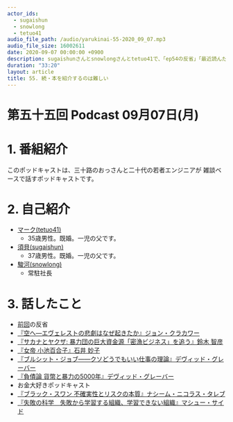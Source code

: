 ```yaml
---
actor_ids:
  - sugaishun
  - snowlong
  - tetuo41
audio_file_path: /audio/yarukinai-55-2020_09_07.mp3
audio_file_size: 16002611
date: 2020-09-07 00:00:00 +0900
description: sugaishunさんとsnowlongさんとtetuo41で、「ep54の反省」「最近読んだ本」について話しました。
duration: "33:20"
layout: article
title: 55. 続・本を紹介するのは難しい
---
```


# 第五十五回 Podcast 09月07日(月)

# 1. 番組紹介
  このポッドキャストは、三十路のおっさんと二十代の若者エンジニアが
  雑談ベースで話すポッドキャストです。

# 2. 自己紹介
- [マーク(tetuo41)](https://twitter.com/tetuo41)
  - 35歳男性。既婚。一児の父です。
- [須貝(sugaishun)](https://twitter.com/sugaishun)
  - 37歳男性。既婚。一児の父です。
- [駿河(snowlong)](https://twitter.com/_snowlong)
  - 常駐社長

# 3. 話したこと
- [前回](https://yarukinai.fm/episode/54)の反省
- [『空へ―エヴェレストの悲劇はなぜ起きたか』ジョン・クラカワー](https://www.amazon.co.jp/dp/4167651017)
- [『サカナとヤクザ: 暴力団の巨大資金源「密漁ビジネス」を追う』鈴木 智彦](https://www.amazon.co.jp/dp/4093801045/)
- [『女帝 小池百合子』石井 妙子](https://www.amazon.co.jp/dp/4163912304/)
- [『ブルシット・ジョブ――クソどうでもいい仕事の理論』デヴィッド・グレーバー](https://www.amazon.co.jp/dp/4000614134)
- [『負債論 貨幣と暴力の5000年』デヴィッド・グレーバー](https://www.amazon.co.jp/dp/475310334X/)
- お金大好きポッドキャスト
- [『ブラック・スワン 不確実性とリスクの本質』ナシーム・ニコラス・タレブ](https://www.amazon.co.jp/dp/4478001251)
- [『失敗の科学　失敗から学習する組織、学習できない組織』マシュー・サイド](https://www.amazon.co.jp/dp/B01MU364ID/)
